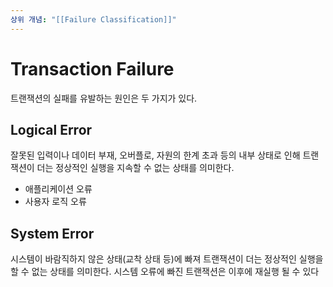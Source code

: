 ```yaml
---
상위 개념: "[[Failure Classification]]"
---
```

# Transaction Failure
트랜잭션의 실패를 유발하는 원인은 두 가지가 있다.

## Logical Error
잘못된 입력이나 데이터 부재, 오버플로, 자원의 한계 초과 등의 내부 상태로 인해 트랜잭션이 더는 정상적인 실행을 지속할 수 없는 상태를 의미한다.
* 애플리케이션 오류
* 사용자 로직 오류

## System Error
시스템이 바람직하지 않은 상태(교착 상태 등)에 빠져 트랜잭션이 더는 정상적인 실행을 할 수 없는 상태를 의미한다. 시스템 오류에 빠진 트랜잭션은 이후에 재실행 될 수 있다